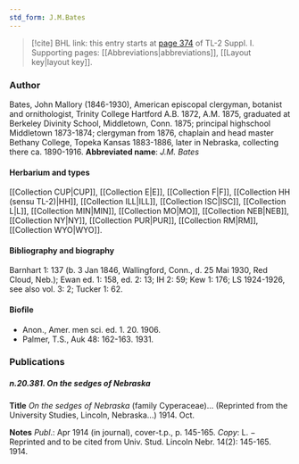 ```yaml
---
std_form: J.M.Bates
---
```


> [!cite] BHL link: this entry starts at [page 374](https://www.biodiversitylibrary.org/page/33265101) of TL-2 Suppl. I.
> Supporting pages: [[Abbreviations|abbreviations]], [[Layout key|layout key]].

### Author

Bates, John Mallory (1846-1930), American episcopal clergyman, botanist and ornithologist, Trinity College Hartford A.B. 1872, A.M. 1875, graduated at Berkeley Divinity School, Middletown, Conn. 1875; principal highschool Middletown 1873-1874; clergyman from 1876, chaplain and head master Bethany College, Topeka Kansas 1883-1886, later in Nebraska, collecting there ca. 1890-1916. 
**Abbreviated name**: *J.M. Bates*

#### Herbarium and types

[[Collection CUP|CUP]], [[Collection E|E]], [[Collection F|F]], [[Collection HH (sensu TL-2)|HH]], [[Collection ILL|ILL]], [[Collection ISC|ISC]], [[Collection L|L]], [[Collection MIN|MIN]], [[Collection MO|MO]], [[Collection NEB|NEB]], [[Collection NY|NY]], [[Collection PUR|PUR]], [[Collection RM|RM]], [[Collection WYO|WYO]].

#### Bibliography and biography

Barnhart 1: 137 (b. 3 Jan 1846, Wallingford, Conn., d. 25 Mai 1930, Red Cloud, Neb.); Ewan ed. 1: 158, ed. 2: 13; IH 2: 59; Kew 1: 176; LS 1924-1926, see also vol. 3: 2; Tucker 1: 62.

#### Biofile

- Anon., Amer. men sci. ed. 1. 20. 1906.
- Palmer, T.S., Auk 48: 162-163. 1931.

### Publications

##### n.20.381. On the sedges of Nebraska

**Title**
*On the sedges of Nebraska* (family Cyperaceae)... (Reprinted from the University Studies, Lincoln, Nebraska...) 1914. Oct.

**Notes**
*Publ*.: Apr 1914 (in journal), cover-t.p., p. 145-165. *Copy*: L. − Reprinted and to be cited from Univ. Stud. Lincoln Nebr. 14(2): 145-165. 1914.

